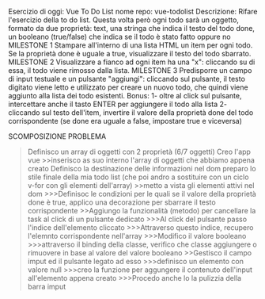 Esercizio di oggi: Vue To Do List
nome repo: vue-todolist
Descrizione: Rifare l'esercizio della to do list. Questa volta però ogni todo sarà un oggetto, formato da due proprietà:
text, una stringa che indica il testo del todo
done, un booleano (true/false) che indica se il todo è stato fatto oppure no
MILESTONE 1 Stampare all'interno di una lista HTML un item per ogni todo. Se la proprietà done è uguale a true, visualizzare il testo del todo sbarrato.
MILESTONE 2 Visualizzare a fianco ad ogni item ha una "x": cliccando su di essa, il todo viene rimosso dalla lista.
MILESTONE 3 Predisporre un campo di input testuale e un pulsante "aggiungi": cliccando sul pulsante, il testo digitato viene letto e utilizzato per creare un nuovo todo, che quindi viene aggiunto alla lista dei todo esistenti.
Bonus: 1- oltre al click sul pulsante, intercettare anche il tasto ENTER per aggiungere il todo alla lista 2- cliccando sul testo dell'item, invertire il valore della proprietà done del todo corrispondente (se done era uguale a false, impostare true e viceversa)

SCOMPOSIZIONE PROBLEMA
>Definisco un array di oggetti con 2 proprietà (6/7 oggetti)
>Creo l'app vue
    >>inserisco as suo interno l'array di oggetti che abbiamo appena creato
>Definisco la destinazione delle informazioni nel dom 
>preparo lo stile finale della mia todo list (che poi andro a sostituire con un ciclo v-for con gli elementi dell'array)
    >>metto a vista gli elementi attivi nel dom 
        >>>Definisoc le condizioni per le quali se il valore della proprietà done è true, applico una decorazione per sbarrare il testo corrispondente
    >>Aggiungo la funzionalità (metodo) per cancellare la task al click di un pulsante dedicato 
        >>>Al click del pulsante passo l'indice dell'elemento cliccato 
        >>>Attraverso questo indice, recupero l'elemnto corrispondente nell'array 
        >>>Modifico il valore booleano 
        >>>attraverso il binding della classe, verifico che classe aggiungere o rimuovere in base al valore del valore booleano 
    >>Gestisco il campo imput ed il pulsante legato ad esso 
        >>>definisco un elemento con valore null
        >>>creo la funzione per aggungere il contenuto dell'input all'elemento appena creato
        >>>Procedo anche lo la pulizzia della barra imput 
